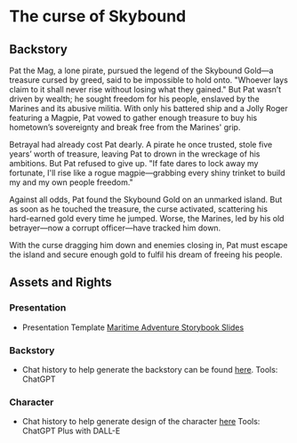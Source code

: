# The curse of Skybound

## Backstory
Pat the Mag, a lone pirate, pursued the legend of the Skybound Gold—a treasure cursed by greed, said to be impossible to hold onto. "Whoever lays claim to it shall never rise without losing what they gained."  But Pat wasn’t driven by wealth; he sought freedom for his people, enslaved by the Marines and its abusive militia. With only his battered ship and a Jolly Roger featuring a Magpie, Pat vowed to gather enough treasure to buy his hometown’s sovereignty and break free from the Marines' grip.


Betrayal had already cost Pat dearly. A pirate he once trusted, stole five years’ worth of treasure, leaving Pat to drown in the wreckage of his ambitions. But Pat refused to give up. "If fate dares to lock away my fortunate, I'll rise like a rogue magpie—grabbing every shiny trinket to build my and my own people freedom."


Against all odds, Pat found the Skybound Gold on an unmarked island. But as soon as he touched the treasure, the curse activated, scattering his hard-earned gold every time he jumped. Worse, the Marines, led by his old betrayer—now a corrupt officer—have tracked him down.


With the curse dragging him down and enemies closing in, Pat must escape the island and secure enough gold to fulfil his dream of freeing his people.


## Assets and Rights

### Presentation
- Presentation Template [Maritime Adventure Storybook Slides](https://www.slidescarnival.com/template/maritime-adventure-storybook/59717)

### Backstory
- Chat history to help generate the backstory can be found [here](Docs/backstory-chat-ref.txt). Tools: ChatGPT

### Character
- Chat history to help generate design of the character [here](Docs/char-draw-ref.txt) Tools: ChatGPT Plus with DALL-E



